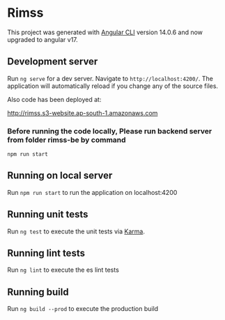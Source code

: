 # Rimss

This project was generated with [Angular CLI](https://github.com/angular/angular-cli) version 14.0.6 and now upgraded to angular v17.

## Development server


Run `ng serve` for a dev server. Navigate to `http://localhost:4200/`. The application will automatically reload if you change any of the source files.

Also code has been deployed at:

http://rimss.s3-website.ap-south-1.amazonaws.com

### Before running the code locally, Please run backend server from folder rimss-be by command

`npm run start`

## Running on local server

Run `npm run start` to run the application on localhost:4200


## Running unit tests

Run `ng test` to execute the unit tests via [Karma](https://karma-runner.github.io).

## Running lint tests

Run `ng lint` to execute the es lint tests 


## Running build

Run `ng build --prod` to execute the production build

